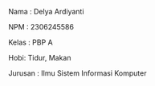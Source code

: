 Nama : Delya Ardiyanti

NPM : 2306245586

Kelas : PBP A

Hobi: Tidur, Makan

Jurusan : Ilmu Sistem Informasi Komputer